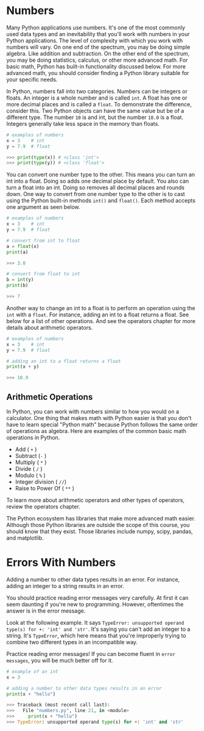# Numbers  

Many Python applications use numbers. It's one of the most commonly used data types and an inevitability that you'll work with numbers in your Python applications. The level of complexity with which you work with numbers will vary. On one end of the spectrum, you may be doing simple algebra. Like addition and subtraction. On the other end of the spectrum, you may be doing statistics, calculus, or other more advanced math. For basic math, Python has built-in functionality discussed below. For more advanced math, you should consider finding a Python library suitable for your specific needs.

In Python, numbers fall into two categories. Numbers can be integers or floats. An integer is a whole number and is called `int`. A float has one or more decimal places and is called a `float`. To demonstrate the difference, consider this. Two Python objects can have the same value but be of a different type. The number `10` is and int, but the number `10.0` is a float. Integers generally take less space in the memory than floats.

```python
# examples of numbers
x = 3    # int
y = 7.9  # float

>>> print(type(x)) # <class 'int'>
>>> print(type(y)) # <class 'float'>
```

You can convert one number type to the other. This means you can turn an int into a float. Doing so adds one decimal place by default.
You also can turn a float into an int. Doing so removes all decimal places and rounds down. One way to convert from one number type to the other is to cast using the Python built-in methods `int()` and `float()`. Each method accepts one argument as seen below.

```python
# examples of numbers
x = 3    # int
y = 7.9  # float

# convert from int to float
a = float(x)
print(a)

>>> 3.0

# convert from float to int
b = int(y)
print(b)

>>> 7
```

Another way to change an int to a float is to perform an operation using the `int` with a `float`. For instance, adding an int to a float returns a float. See below for a list of other operations. And see the operators chapter for more details about arithmetic operators.

```python
# examples of numbers
x = 3    # int
y = 7.9  # float

# adding an int to a float returns a float
print(x + y)

>>> 10.9
```

## Arithmetic Operations

In Python, you can work with numbers similar to how you would on a calculator. One thing that makes math with Python easier is that you don't have to learn special "Python math" because Python follows the same order of operations as algebra. Here are examples of the common basic math operations in Python.

- Add ( `+` )  
- Subtract (`-` )  
- Multiply ( `*` )  
- Divide ( `/` )  
- Modulo ( `%` )  
- Integer division ( `//`)  
- Raise to Power Of ( `**` )  

To learn more about arithmetic operators and other types of operators, review the operators chapter.

The Python ecosystem has libraries that make more advanced math easier. Although those Python libraries are outside the scope of this course, you should know that they exist. Those libraries include numpy, scipy, pandas, and matplotlib.

# Errors With Numbers

Adding a number to other data types results in an error. For instance, adding an integer to a string results in an error. 

You should practice reading error messages very carefully. At first it can seem daunting if you're new to programming. However, oftentimes the answer is in the error message. 

Look at the following example. It says `TypeError: unsupported operand type(s) for +: 'int' and 'str'`. It's saying you can't add an integer to a string. It's `TypeError`, which here means that you're improperly trying to combine two different types in an incompatible way.  

Practice reading error messages! If you can become fluent in `error messages`, you will be much better off for it.  

```python
# example of an int
x = 3    

# adding a number to other data types results in an error
print(x + "hello")

>>> Traceback (most recent call last):
>>>   File "numbers.py", line 21, in <module>
>>>     print(x + "hello")
>>> TypeError: unsupported operand type(s) for +: 'int' and 'str'
```
